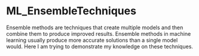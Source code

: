 # ML_EnsembleTechniques
Ensemble methods are techniques that create multiple models and then combine them to produce improved results. Ensemble methods in machine learning usually produce more accurate solutions than a single model would. Here I am trying to demonstrate my knowledge on these techniques.
